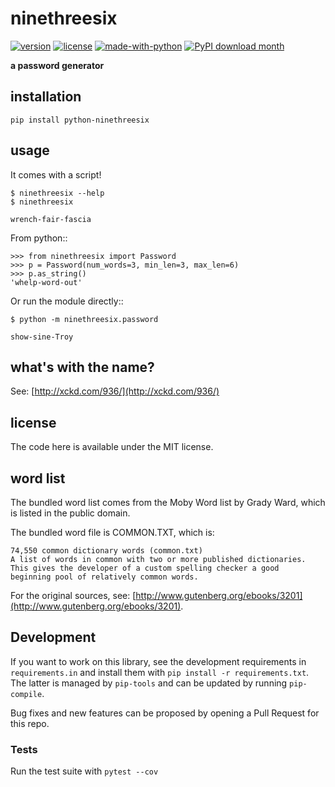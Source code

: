 # ninethreesix

[![version](http://img.shields.io/pypi/v/python-ninethreesix.svg?style=flat-square)](https://pypi.python.org/pypi/python-ninethreesix/) [![license](http://img.shields.io/pypi/l/python-ninethreesix.svg?style=flat-square)](https://pypi.python.org/pypi/python-ninethreesix/) [![made-with-python](https://img.shields.io/badge/Made%20with-Python-1f425f.svg?style=flat-square)](https://www.python.org/) [![PyPI download month](https://img.shields.io/pypi/dm/python-ninethreesix.svg?style=flat-square)](https://pypi.org/project/python-ninethreesix/)

**a password generator**


## installation

    pip install python-ninethreesix

## usage

It comes with a script!

    $ ninethreesix --help
    $ ninethreesix
    
    wrench-fair-fascia

From python::

    >>> from ninethreesix import Password
    >>> p = Password(num_words=3, min_len=3, max_len=6)
    >>> p.as_string()
    'whelp-word-out'

Or run the module directly::

    $ python -m ninethreesix.password

    show-sine-Troy

## what's with the name?

See: [http://xckd.com/936/](http://xckd.com/936/)


## license

The code here is available under the MIT license.


## word list

The bundled word list comes from the Moby Word list by Grady Ward, which is
listed in the public domain.

The bundled word file is COMMON.TXT, which is:

    74,550 common dictionary words (common.txt)
    A list of words in common with two or more published dictionaries.
    This gives the developer of a custom spelling checker a good
    beginning pool of relatively common words.

For the original sources, see:
[http://www.gutenberg.org/ebooks/3201](http://www.gutenberg.org/ebooks/3201).


## Development

If you want to work on this library, see the development requirements in `requirements.in` 
and install them with `pip install -r requirements.txt`.  The latter is managed by `pip-tools` and can be updated by running `pip-compile`.

Bug  fixes and new features can be proposed by opening a Pull Request for this repo.

### Tests

Run the test suite with `pytest --cov`